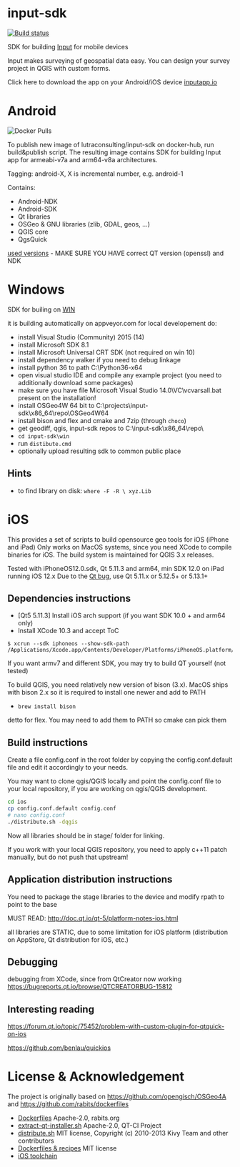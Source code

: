 # input-sdk
[![Build status](https://ci.appveyor.com/api/projects/status/76nx3nvjo3phwjcu/branch/master?svg=true)](https://ci.appveyor.com/project/PeterPetrik/input-sdk/branch/master)

SDK for building [Input](https://github.com/lutraconsulting/input) for mobile devices

Input makes surveying of geospatial data easy. You can design your survey project in QGIS with custom forms.

Click here to download the app on your Android/iOS device [inputapp.io](http://inputapp.io)

# Android 

![Docker Pulls](https://img.shields.io/docker/pulls/lutraconsulting/input-sdk)

To publish new image of lutraconsulting/input-sdk on docker-hub, run build&publish script.
The resulting image contains SDK for building Input app for armeabi-v7a and arm64-v8a architectures.

Tagging: android-X, X is incremental number, e.g. android-1

Contains:
  - Android-NDK
  - Android-SDK
  - Qt libraries
  - OSGeo & GNU libraries (zlib, GDAL, geos, ...)
  - QGIS core
  - QgsQuick

[used versions](android/Dockerfile) - MAKE SURE YOU HAVE correct QT version (openssl) and NDK

# Windows

SDK for builing on [WIN](https://www.dropbox.com/sh/k263vsl78k1t6fp/AAB28Demr_ZicsgP7G_BcGsUa?dl=0)

it is building automatically on appveyor.com 
for local developement do:

- install Visual Studio (Community) 2015 (14)
- install Microsoft SDK 8.1
- install Microsoft Universal CRT SDK (not required on win 10)
- install dependency walker if you need to debug linkage
- install python 36 to path C:\Python36-x64
- open visual studio IDE and compile any example project (you need to additionally download some packages)
- make sure you have file Microsoft Visual Studio 14.0\VC\vcvarsall.bat present on the installation!
- install OSGeo4W 64 bit to C:\projects\input-sdk\x86_64\repo\OSGeo4W64
- install bison and flex and cmake and 7zip (through `choco`)
- get geodiff, qgis, input-sdk repos to C:\input-sdk\x86_64\repo\
- `cd input-sdk\win`
- run `distibute.cmd`
- optionally upload resulting sdk to common public place

## Hints

- to find library on disk: `where -F -R \ xyz.Lib`

# iOS

This provides a set of scripts to build opensource geo tools for iOS (iPhone and iPad)
Only works on MacOS systems, since you need XCode to compile binaries for iOS. The build system is maintained for QGIS 3.x 
releases.

Tested with iPhoneOS12.0.sdk, Qt 5.11.3 and arm64, min SDK 12.0 on iPad running iOS 12.x
Due to the [Qt bug](https://bugreports.qt.io/browse/QTBUG-77031), use Qt 5.11.x or 5.12.5+ or 5.13.1+

Dependencies instructions
-------------------------
- [Qt5 5.11.3] Install iOS arch support (if you want SDK 10.0 + and arm64 only)
- Install XCode 10.3 and accept ToC
```
$ xcrun --sdk iphoneos --show-sdk-path
/Applications/Xcode.app/Contents/Developer/Platforms/iPhoneOS.platform/Developer/SDKs/iPhoneOS12.4.sdk
```

If you want armv7 and different SDK, you may try to build QT yourself (not tested)

To build QGIS, you need relatively new version of bison (3.x). MacOS ships with bison 2.x
so it is required to install one newer and add to PATH
- `brew install bison`

detto for flex. You may need to add them to PATH so cmake can pick them

Build instructions
-----------
Create a file config.conf in the root folder by copying the config.conf.default
file and edit it accordingly to your needs.

You may want to clone qgis/QGIS locally and point the config.conf file to your local 
repository, if you are working on qgis/QGIS development. 

```sh
cd ios 
cp config.conf.default config.conf
# nano config.conf
./distribute.sh -dqgis
```

Now all libraries should be in stage/<architecture> folder for linking.

If you work with your local QGIS repository, you need to apply c++11 patch manually,
but do not push that upstream!


Application distribution instructions
-------------------------------------

You need to package the stage libraries to the device and modify rpath to point 
to the base

MUST READ: http://doc.qt.io/qt-5/platform-notes-ios.html

all libraries are STATIC, due to some limitation for iOS platform (distribution on AppStore, Qt
distribution for iOS, etc.)

Debugging
---------

debugging from XCode, since from QtCreator now working
https://bugreports.qt.io/browse/QTCREATORBUG-15812

Interesting reading
-------------------

https://forum.qt.io/topic/75452/problem-with-custom-plugin-for-qtquick-on-ios

https://github.com/benlau/quickios

# License & Acknowledgement

The project is originally based on https://github.com/opengisch/OSGeo4A
and https://github.com/rabits/dockerfiles

- [Dockerfiles](https://github.com/rabits/dockerfiles) Apache-2.0, rabits.org
- [extract-qt-installer.sh](https://github.com/benlau/qtci) Apache-2.0, QT-CI Project
- [distribute.sh](https://github.com/opengisch/OSGeo4A/blob/master/LICENSE-for-distribute-sh) MIT license, Copyright (c) 2010-2013 Kivy Team and other contributors
- [Dockerfiles & recipes](https://github.com/opengisch/OSGeo4A) MIT license
- [iOS toolchain](https://github.com/cristeab/ios-cmake.git)
